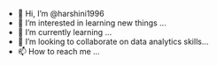 - 👋 Hi, I’m @harshini1996
- 👀 I’m interested in learning new things ...
- 🌱 I’m currently learning ...
- 💞️ I’m looking to collaborate on data analytics skills...
- 📫 How to reach me ...

<!---
harshini1996/harshini1996 is a ✨ special ✨ repository because its `README.md` (this file) appears on your GitHub profile.
You can click the Preview link to take a look at your changes.
--->
